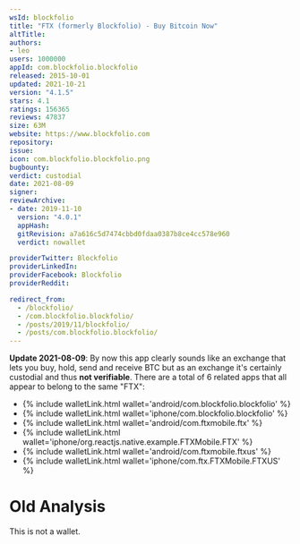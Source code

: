 ```yaml
---
wsId: blockfolio
title: "FTX (formerly Blockfolio) - Buy Bitcoin Now"
altTitle: 
authors:
- leo
users: 1000000
appId: com.blockfolio.blockfolio
released: 2015-10-01
updated: 2021-10-21
version: "4.1.5"
stars: 4.1
ratings: 156365
reviews: 47837
size: 63M
website: https://www.blockfolio.com
repository: 
issue: 
icon: com.blockfolio.blockfolio.png
bugbounty: 
verdict: custodial
date: 2021-08-09
signer: 
reviewArchive:
- date: 2019-11-10
  version: "4.0.1"
  appHash: 
  gitRevision: a7a616c5d7474cbbd0fdaa0387b8ce4cc578e960
  verdict: nowallet

providerTwitter: Blockfolio
providerLinkedIn: 
providerFacebook: Blockfolio
providerReddit: 

redirect_from:
  - /blockfolio/
  - /com.blockfolio.blockfolio/
  - /posts/2019/11/blockfolio/
  - /posts/com.blockfolio.blockfolio/
---
```



**Update 2021-08-09**: By now this app clearly sounds like an exchange that lets
you buy, hold, send and receive BTC but as an exchange it's certainly custodial
and thus **not verifiable**. There are a total of 6 related apps that all appear to belong to the same "FTX":

* {% include walletLink.html wallet='android/com.blockfolio.blockfolio' %}
* {% include walletLink.html wallet='iphone/com.blockfolio.blockfolio' %}
* {% include walletLink.html wallet='android/com.ftxmobile.ftx' %}
* {% include walletLink.html wallet='iphone/org.reactjs.native.example.FTXMobile.FTX' %}
* {% include walletLink.html wallet='android/com.ftxmobile.ftxus' %}
* {% include walletLink.html wallet='iphone/com.ftx.FTXMobile.FTXUS' %}

# Old Analysis

This is not a wallet.
